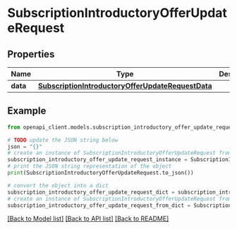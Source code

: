 # SubscriptionIntroductoryOfferUpdateRequest


## Properties

Name | Type | Description | Notes
------------ | ------------- | ------------- | -------------
**data** | [**SubscriptionIntroductoryOfferUpdateRequestData**](SubscriptionIntroductoryOfferUpdateRequestData.md) |  | 

## Example

```python
from openapi_client.models.subscription_introductory_offer_update_request import SubscriptionIntroductoryOfferUpdateRequest

# TODO update the JSON string below
json = "{}"
# create an instance of SubscriptionIntroductoryOfferUpdateRequest from a JSON string
subscription_introductory_offer_update_request_instance = SubscriptionIntroductoryOfferUpdateRequest.from_json(json)
# print the JSON string representation of the object
print(SubscriptionIntroductoryOfferUpdateRequest.to_json())

# convert the object into a dict
subscription_introductory_offer_update_request_dict = subscription_introductory_offer_update_request_instance.to_dict()
# create an instance of SubscriptionIntroductoryOfferUpdateRequest from a dict
subscription_introductory_offer_update_request_from_dict = SubscriptionIntroductoryOfferUpdateRequest.from_dict(subscription_introductory_offer_update_request_dict)
```
[[Back to Model list]](../README.md#documentation-for-models) [[Back to API list]](../README.md#documentation-for-api-endpoints) [[Back to README]](../README.md)


